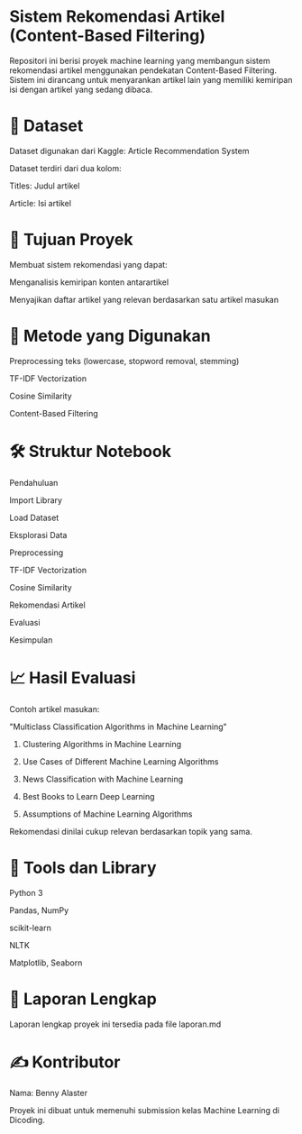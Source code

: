 # Sistem Rekomendasi Artikel (Content-Based Filtering)

Repositori ini berisi proyek machine learning yang membangun sistem rekomendasi artikel menggunakan pendekatan Content-Based Filtering. Sistem ini dirancang untuk menyarankan artikel lain yang memiliki kemiripan isi dengan artikel yang sedang dibaca.

# 📂 Dataset

Dataset digunakan dari Kaggle: Article Recommendation System

Dataset terdiri dari dua kolom:

Titles: Judul artikel

Article: Isi artikel

# 📌 Tujuan Proyek

Membuat sistem rekomendasi yang dapat:

Menganalisis kemiripan konten antarartikel

Menyajikan daftar artikel yang relevan berdasarkan satu artikel masukan

# 🧠 Metode yang Digunakan

Preprocessing teks (lowercase, stopword removal, stemming)

TF-IDF Vectorization

Cosine Similarity

Content-Based Filtering

# 🛠️ Struktur Notebook

Pendahuluan

Import Library

Load Dataset

Eksplorasi Data

Preprocessing

TF-IDF Vectorization

Cosine Similarity

Rekomendasi Artikel

Evaluasi

Kesimpulan

# 📈 Hasil Evaluasi

Contoh artikel masukan:

"Multiclass Classification Algorithms in Machine Learning"

1. Clustering Algorithms in Machine Learning

2. Use Cases of Different Machine Learning Algorithms

3. News Classification with Machine Learning

4. Best Books to Learn Deep Learning

5. Assumptions of Machine Learning Algorithms


Rekomendasi dinilai cukup relevan berdasarkan topik yang sama.

# 🧪 Tools dan Library

Python 3

Pandas, NumPy

scikit-learn

NLTK

Matplotlib, Seaborn

# 📄 Laporan Lengkap

Laporan lengkap proyek ini tersedia pada file laporan.md

# ✍️ Kontributor

Nama: Benny Alaster

Proyek ini dibuat untuk memenuhi submission kelas Machine Learning di Dicoding.